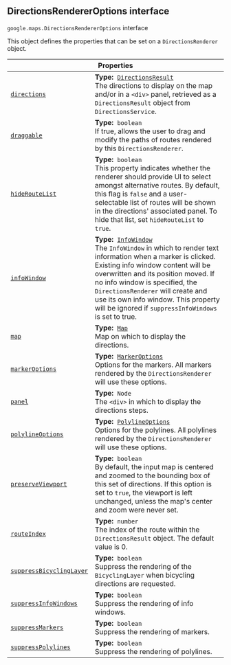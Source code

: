 
<h2 id="DirectionsRendererOptions">DirectionsRendererOptions interface</h2>
<p>
<code><span itemprop="path">google.maps</span>.<span itemprop="name">DirectionsRendererOptions</span></code>
interface
</p>
<p>This object defines the properties that can be set on a <code>DirectionsRenderer</code> object.</p>
<div class="devsite-table-wrapper"><table class="properties responsive" summary="interface DirectionsRendererOptions - Properties">
<thead>
<tr><th colspan="2">Properties</th>
</tr></thead>
<tbody>
<tr id="DirectionsRendererOptions.directions">
<td itemprop="property"><code><a class="secret-link" href="#DirectionsRendererOptions.directions"><span>directions</span></a></code></td>
<td><div><strong>Type:</strong>&nbsp; <code><a href="DirectionsResult.md">DirectionsResult</a></code></div>
<div class="desc">The directions to display on the map and/or in a <code>&lt;div&gt;</code> panel, retrieved as a <code>DirectionsResult</code> object from <code>DirectionsService</code>.</div></td>
</tr>
<tr id="DirectionsRendererOptions.draggable">
<td itemprop="property"><code><a class="secret-link" href="#DirectionsRendererOptions.draggable"><span>draggable</span></a></code></td>
<td><div><strong>Type:</strong>&nbsp; <code>boolean</code></div>
<div class="desc">If true, allows the user to drag and modify the paths of routes rendered by this <code>DirectionsRenderer</code>.</div></td>
</tr>
<tr id="DirectionsRendererOptions.hideRouteList">
<td itemprop="property"><code><a class="secret-link" href="#DirectionsRendererOptions.hideRouteList"><span>hideRouteList</span></a></code></td>
<td><div><strong>Type:</strong>&nbsp; <code>boolean</code></div>
<div class="desc">This property indicates whether the renderer should provide UI to select amongst alternative routes. By default, this flag is <code>false</code> and a user-selectable list of routes will be shown in the directions' associated panel. To hide that list, set <code>hideRouteList</code> to <code>true</code>.</div></td>
</tr>
<tr id="DirectionsRendererOptions.infoWindow">
<td itemprop="property"><code><a class="secret-link" href="#DirectionsRendererOptions.infoWindow"><span>infoWindow</span></a></code></td>
<td><div><strong>Type:</strong>&nbsp; <code><a href="InfoWindow.md">InfoWindow</a></code></div>
<div class="desc">The <code>InfoWindow</code> in which to render text information when a marker is clicked. Existing info window content will be overwritten and its position moved. If no info window is specified, the <code>DirectionsRenderer</code> will create and use its own info window. This property will be ignored if <code>suppressInfoWindows</code> is set to true.</div></td>
</tr>
<tr id="DirectionsRendererOptions.map">
<td itemprop="property"><code><a class="secret-link" href="#DirectionsRendererOptions.map"><span>map</span></a></code></td>
<td><div><strong>Type:</strong>&nbsp; <code><a href="Map.md">Map</a></code></div>
<div class="desc">Map on which to display the directions.</div></td>
</tr>
<tr id="DirectionsRendererOptions.markerOptions">
<td itemprop="property"><code><a class="secret-link" href="#DirectionsRendererOptions.markerOptions"><span>markerOptions</span></a></code></td>
<td><div><strong>Type:</strong>&nbsp; <code><a href="MarkerOptions.md">MarkerOptions</a></code></div>
<div class="desc">Options for the markers. All markers rendered by the <code>DirectionsRenderer</code> will use these options.</div></td>
</tr>
<tr id="DirectionsRendererOptions.panel">
<td itemprop="property"><code><a class="secret-link" href="#DirectionsRendererOptions.panel"><span>panel</span></a></code></td>
<td><div><strong>Type:</strong>&nbsp; <code>Node</code></div>
<div class="desc">The <code>&lt;div&gt;</code> in which to display the directions steps.</div></td>
</tr>
<tr id="DirectionsRendererOptions.polylineOptions">
<td itemprop="property"><code><a class="secret-link" href="#DirectionsRendererOptions.polylineOptions"><span>polylineOptions</span></a></code></td>
<td><div><strong>Type:</strong>&nbsp; <code><a href="PolylineOptions.md">PolylineOptions</a></code></div>
<div class="desc">Options for the polylines. All polylines rendered by the <code>DirectionsRenderer</code> will use these options.</div></td>
</tr>
<tr id="DirectionsRendererOptions.preserveViewport">
<td itemprop="property"><code><a class="secret-link" href="#DirectionsRendererOptions.preserveViewport"><span>preserveViewport</span></a></code></td>
<td><div><strong>Type:</strong>&nbsp; <code>boolean</code></div>
<div class="desc">By default, the input map is centered and zoomed to the bounding box of this set of directions. If this option is set to <code>true</code>, the viewport is left unchanged, unless the map's center and zoom were never set.</div></td>
</tr>
<tr id="DirectionsRendererOptions.routeIndex">
<td itemprop="property"><code><a class="secret-link" href="#DirectionsRendererOptions.routeIndex"><span>routeIndex</span></a></code></td>
<td><div><strong>Type:</strong>&nbsp; <code>number</code></div>
<div class="desc">The index of the route within the <code>DirectionsResult</code> object. The default value is 0.</div></td>
</tr>
<tr id="DirectionsRendererOptions.suppressBicyclingLayer">
<td itemprop="property"><code><a class="secret-link" href="#DirectionsRendererOptions.suppressBicyclingLayer"><span>suppressBicyclingLayer</span></a></code></td>
<td><div><strong>Type:</strong>&nbsp; <code>boolean</code></div>
<div class="desc">Suppress the rendering of the <code>BicyclingLayer</code> when bicycling directions are requested.</div></td>
</tr>
<tr id="DirectionsRendererOptions.suppressInfoWindows">
<td itemprop="property"><code><a class="secret-link" href="#DirectionsRendererOptions.suppressInfoWindows"><span>suppressInfoWindows</span></a></code></td>
<td><div><strong>Type:</strong>&nbsp; <code>boolean</code></div>
<div class="desc">Suppress the rendering of info windows.</div></td>
</tr>
<tr id="DirectionsRendererOptions.suppressMarkers">
<td itemprop="property"><code><a class="secret-link" href="#DirectionsRendererOptions.suppressMarkers"><span>suppressMarkers</span></a></code></td>
<td><div><strong>Type:</strong>&nbsp; <code>boolean</code></div>
<div class="desc">Suppress the rendering of markers.</div></td>
</tr>
<tr id="DirectionsRendererOptions.suppressPolylines">
<td itemprop="property"><code><a class="secret-link" href="#DirectionsRendererOptions.suppressPolylines"><span>suppressPolylines</span></a></code></td>
<td><div><strong>Type:</strong>&nbsp; <code>boolean</code></div>
<div class="desc">Suppress the rendering of polylines.</div></td>
</tr>
</tbody>
</table></div>
